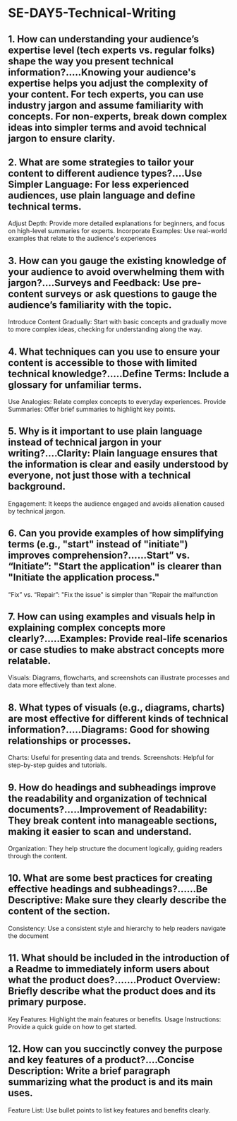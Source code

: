 # SE-DAY5-Technical-Writing
## 1. How can understanding your audience’s expertise level (tech experts vs. regular folks) shape the way you present technical information?.....Knowing your audience's expertise helps you adjust the complexity of your content. For tech experts, you can use industry jargon and assume familiarity with concepts. For non-experts, break down complex ideas into simpler terms and avoid technical jargon to ensure clarity.
## 2. What are some strategies to tailor your content to different audience types?....Use Simpler Language: For less experienced audiences, use plain language and define technical terms.
Adjust Depth: Provide more detailed explanations for beginners, and focus on high-level summaries for experts.
Incorporate Examples: Use real-world examples that relate to the audience's experiences
## 3. How can you gauge the existing knowledge of your audience to avoid overwhelming them with jargon?....Surveys and Feedback: Use pre-content surveys or ask questions to gauge the audience’s familiarity with the topic.
Introduce Content Gradually: Start with basic concepts and gradually move to more complex ideas, checking for understanding along the way.
## 4. What techniques can you use to ensure your content is accessible to those with limited technical knowledge?.....Define Terms: Include a glossary for unfamiliar terms.
Use Analogies: Relate complex concepts to everyday experiences.
Provide Summaries: Offer brief summaries to highlight key points.
## 5. Why is it important to use plain language instead of technical jargon in your writing?....Clarity: Plain language ensures that the information is clear and easily understood by everyone, not just those with a technical background.
Engagement: It keeps the audience engaged and avoids alienation caused by technical jargon.
## 6. Can you provide examples of how simplifying terms (e.g., "start" instead of "initiate") improves comprehension?......Start” vs. “Initiate”: "Start the application" is clearer than "Initiate the application process."
“Fix” vs. “Repair”: "Fix the issue" is simpler than "Repair the malfunction
## 7. How can using examples and visuals help in explaining complex concepts more clearly?.....Examples: Provide real-life scenarios or case studies to make abstract concepts more relatable.
Visuals: Diagrams, flowcharts, and screenshots can illustrate processes and data more effectively than text alone.
## 8. What types of visuals (e.g., diagrams, charts) are most effective for different kinds of technical information?.....Diagrams: Good for showing relationships or processes.
Charts: Useful for presenting data and trends.
Screenshots: Helpful for step-by-step guides and tutorials.
## 9. How do headings and subheadings improve the readability and organization of technical documents?.....Improvement of Readability: They break content into manageable sections, making it easier to scan and understand.
Organization: They help structure the document logically, guiding readers through the content.
## 10. What are some best practices for creating effective headings and subheadings?......Be Descriptive: Make sure they clearly describe the content of the section.
Consistency: Use a consistent style and hierarchy to help readers navigate the document
## 11. What should be included in the introduction of a Readme to immediately inform users about what the product does?.......Product Overview: Briefly describe what the product does and its primary purpose.
Key Features: Highlight the main features or benefits.
Usage Instructions: Provide a quick guide on how to get started.
## 12. How can you succinctly convey the purpose and key features of a product?....Concise Description: Write a brief paragraph summarizing what the product is and its main uses.
Feature List: Use bullet points to list key features and benefits clearly.
